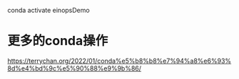 conda activate einopsDemo

# 更多的conda操作

https://terrychan.org/2022/01/conda%e5%b8%b8%e7%94%a8%e6%93%8d%e4%bd%9c%e5%90%88%e9%9b%86/